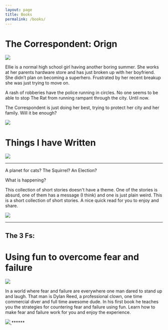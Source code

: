 ```yaml
---
layout: page
title: Books
permalink: /books/
---
```


<h1> The Correspondent: Orign</h1>
<a href = "http://dylan.la/1SaT8L4">
<img src = "https://dl.dropboxusercontent.com/u/45369/Correspondent-1-mock.png" link = "http://dylan.la/1SaT8L4">
</a> 

Ellie is a normal high school girl having another boring summer. She works at her parents hardware store and has just broken up with her boyfriend. She didn’t plan on becoming a superhero. Frustrated by her recent breakup she was just trying to move on.

A rash of robberies have the police running in circles. No one seems to be able to stop The Rat from running rampant through the city. Until now.

The Correspondent is just doing her best, trying to protect her city and her family. Will it be enough?


<a href = "http://dylan.la/1SaT8L4">
<img src = "https://images-na.ssl-images-amazon.com/images/G/01/associates/remote-buy-box/buy1._V192207739_.gif" link = "http://www.amazon.com/gp/product/B01E7M5TKC">
</a>

<h1> Things I have Written</h1>
<a href = "http://dylan.la/260WDeg">
<img src = "https://dl.dropboxusercontent.com/u/45369/Collection-1-cover.png" link = "http://dylan.la/260WDeg"></a>


******



A planet for cats? 
The Squirrel? 
An Election? 

What is happening? 

This collection of short stories doesn't have a theme. One of the stories is absurd, one of them has a message (I think) and one is just plain weird. This is a short collection of short stories. A nice quick read for you to enjoy and share. 

<a href = "http://dylan.la/260WDeg">
<img src = "https://images-na.ssl-images-amazon.com/images/G/01/associates/remote-buy-box/buy1._V192207739_.gif" link = "http://www.amazon.com/gp/product/B01E7M5TKC">
</a>

******

<h2> The 3 Fs:</h2> 
<h1>Using fun to overcome fear and failure</h1>
<a href = "http://dylan.la/1oYDB6g">
<img src = "https://dl.dropboxusercontent.com/u/45369/3fs-mock-99.png" link = "http://dylan.la/1oYDB6g">
</a> 

In a world where fear and failure are everywhere one man dared to stand up and laugh. That man is Dylan Reed, a professional clown, one time commercial diver and full time awesome dude. In his first book he teaches you the strategies for countering fear and failure using fun. Learn how to make fear and failure work for you and enjoy the experience.

<a href = "http://dylan.la/1oYDB6g">
<img src = "https://images-na.ssl-images-amazon.com/images/G/01/associates/remote-buy-box/buy1._V192207739_.gif" link = "http://www.amazon.com/gp/product/B01E7M5TKC">
</a>
******









